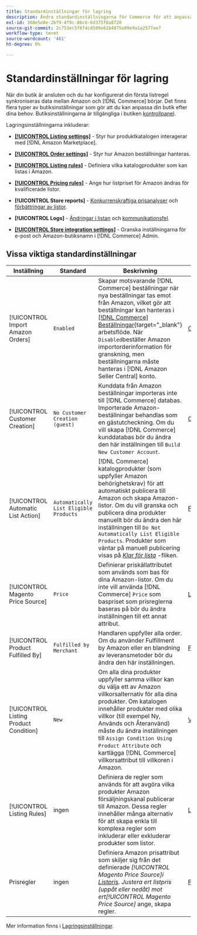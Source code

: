 ```yaml
---
title: Standardinställningar för lagring
description: Ändra standardinställningarna för Commerce för att anpassa Amazon Sales Channel för din butik.
exl-id: 368e5e8e-2bf9-4f9c-86c6-6d375f8a8720
source-git-commit: 2c753ec5f6f4cd509e61b4875e09e9a1a2577ee7
workflow-type: tm+mt
source-wordcount: '461'
ht-degree: 0%

---
```


# Standardinställningar för lagring

När din butik är ansluten och du har konfigurerat din första listregel synkroniseras data mellan Amazon och [!DNL Commerce] börjar. Det finns flera typer av butiksinställningar som gör att du kan anpassa din butik efter dina behov. Butiksinställningarna är tillgängliga i butiken [kontrollpanel](./amazon-store-dashboard.md).

Lagringsinställningarna inkluderar:

- [**[!UICONTROL Listing settings]**](./listing-settings.md) - Styr hur produktkatalogen interagerar med [!DNL Amazon Marketplace].

- [**[!UICONTROL Order settings]**](./order-settings.md) - Styr hur Amazon beställningar hanteras.

- [**[!UICONTROL Listing rules]**](./listing-rules.md) - Definiera vilka katalogprodukter som kan listas i Amazon.

- [**[!UICONTROL Pricing rules]**](./pricing-products.md) - Ange hur listpriset för Amazon ändras för kvalificerade listor.

- **[!UICONTROL Store reports]** - [Konkurrenskraftiga prisanalyser](./competitive-price-analysis.md) och [förbättringar av listor](./listing-improvements.md).

- **[!UICONTROL Logs]** - [Ändringar i listan](./listing-changes-log.md) och [kommunikationsfel](./communication-errors-log.md).

- [**[!UICONTROL Store integration settings]**](./store-integration-settings.md) - Granska inställningarna för e-post och Amazon-butiksnamn i [!DNL Commerce] Admin.

## Vissa viktiga standardinställningar

| Inställning | Standard | Beskrivning | Plats |
|--- |--- |--- |--- |
| [!UICONTROL Import Amazon Orders] | `Enabled` | Skapar motsvarande [!DNL Commerce] beställningar när nya beställningar tas emot från Amazon, vilket gör att beställningar kan hanteras i [[!DNL Commerce] Beställningar](https://docs.magento.com/user-guide/sales/orders.html){target=&quot;_blank&quot;} arbetsflöde. När `Disabled`beställer Amazon importorderinformation för granskning, men beställningarna måste hanteras i [!DNL Amazon Seller Central] konto. | [Orderinställningar](./order-settings.md) |
| [!UICONTROL Customer Creation] | `No Customer Creation (guest)` | Kunddata från Amazon beställningar importeras inte till [!DNL Commerce] databas. Importerade Amazon-beställningar behandlas som en gästutcheckning. Om du vill skapa [!DNL Commerce] kunddatabas bör du ändra den här inställningen till `Build New Customer Account`. | [Orderinställningar](./order-settings.md) |
| [!UICONTROL Automatic List Action] | `Automatically List Eligible Products` | [!DNL Commerce] katalogprodukter (som uppfyller Amazon behörighetskrav) för att automatiskt publicera till Amazon och skapa Amazon-listor. Om du vill granska och publicera dina produkter manuellt bör du ändra den här inställningen till `Do Not Automatically List Eligible Products`. Produkter som väntar på manuell publicering visas på [_Klar för lista_](./ready-to-list.md) -fliken. | [Produktlistningsåtgärder](./product-listing-actions.md) |
| [!UICONTROL Magento Price Source] | `Price` | Definierar priskällattributet som används som bas för dina Amazon-listor. Om du inte vill använda [!DNL Commerce] `Price` som baspriset som prisreglerna baseras på bör du ändra inställningen till ett annat attribut. | [Listpris](./listing-price.md) |
| [!UICONTROL Product Fulfilled By] | `Fulfilled by Merchant` | Handlaren uppfyller alla order. Om du använder Fulfillment by Amazon eller en blandning av leveransmetoder bör du ändra den här inställningen. | [Fullgjord av](./listing-price.md) |
| [!UICONTROL Listing Product Condition] | `New` | Om alla dina produkter uppfyller samma villkor kan du välja ett av Amazon villkorsalternativ för alla dina produkter. Om katalogen innehåller produkter med olika villkor (till exempel Ny, Används och Återanvänd) måste du ändra inställningen till `Assign Condition Using Product Attribute` och kartlägga [!DNL Commerce] villkorsattribut till villkoren i Amazon. | [Villkor för produktlista](./product-listing-condition.md) |
| [!UICONTROL Listing Rules] | ingen | Definiera de regler som används för att avgöra vilka produkter Amazon försäljningskanal publicerar till Amazon. Dessa regler innehåller många alternativ för att skapa enkla till komplexa regler som inkluderar eller exkluderar produkter som listor. | [Listregler](./listing-rules.md) |
| Prisregler | ingen | Definiera Amazon prisattribut som skiljer sig från det definierade _[!UICONTROL Magento Price Source]_i [Listpris](./listing-price.md). Justera ert listpris (uppåt eller nedåt) mot ert_[!UICONTROL Magento Price Source]_ ange, skapa regler. | [Prisregler](./pricing-products.md) |

Mer information finns i [Lagringsinställningar](./ob-store-review.md).
